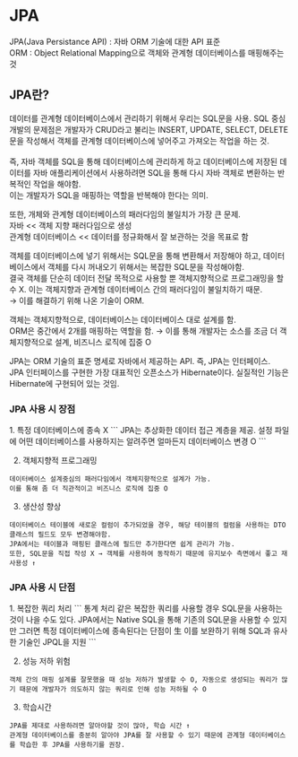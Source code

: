 <h1>JPA</h1>
JPA(Java Persistance API) : 자바 ORM 기술에 대한 API 표준<br>
ORM : Object Relational Mapping으로 객체와 관계형 데이터베이스를 매핑해주는 것

<h2>JPA란?</h2>
데이터를 관계형 데이터베이스에서 관리하기 위해서 우리는 SQL문을 사용. SQL 중심 개발의 문제점은 개발자가 CRUD라고 불리는 INSERT, UPDATE, SELECT, DELETE문을 작성해서 객체를 관계형 데이터베이스에 넣어주고 가져오는 작업을 하는 것. 
<br><br>
즉, 자바 객체를 SQL을 통해 데이터베이스에 관리하게 하고 데이터베이스에 저장된 데이터를 자바 애플리케이션에서 사용하려면 SQL을 통해 다시 자바 객체로 변환하는 반복적인 작업을 해야함. <br>
이는 개발자가 SQL을 매핑하는 역할을 반복해야 한다는 의미. 

또한, 개체와 관계형 데이터베이스의 패러다임의 불일치가 가장 큰 문제. <br>
자바 << 객체 지향 패러다임으로 생성 <br>
관계형 데이터베이스 << 데이터를 정규화해서 잘 보관하는 것을 목표로 함 <br>

객체를 데이터베이스에 넣기 위해서는 SQL문을 통해 변환해서 저장해야 하고, 데이터베이스에서 객체를 다시 꺼내오기 위해서는 복잡한 SQL문을 작성해야함. <br>
결국 객체를 단순히 데이터 전달 목적으로 사용할 뿐 객체지향적으로 프로그래밍을 할 수 X. 이는 객체지향과 관계형 데이터베이스 간의 패러다임이 불일치하기 때문. <br>
→ 이를 해결하기 위해 나온 기술이 ORM.

객체는 객체지향적으로, 데이터베이스는 데이터베이스 대로 설계를 함. <br>
ORM은 중간에서 2개를 매핑하는 역할을 함. → 이를 통해 개발자는 소스를 조금 더 객체지향적으로 설계, 비즈니스 로직에 집중 O 

JPA는 ORM 기술의 표준 명세로 자바에서 제공하는 API. 즉, JPA는 인터페이스. <br>
JPA 인터페이스를 구현한 가장 대표적인 오픈소스가 Hibernate이다. 실질적인 기능은 Hibernate에 구현되어 있는 것임.

<h3>JPA 사용 시 장점</h3>
1. 특정 데이터베이스에 종속 X
```
JPA는 추상화한 데이터 접근 계층을 제공. 설정 파일에 어떤 데이터베이스를 사용하지는 알려주면 얼마든지 데이터베이스 변경 O
```

2. 객체지향적 프로그래밍
```
데이터베이스 설계중심의 패러다임에서 객체지향적으로 설계가 가능. 
이를 통해 좀 더 직관적이고 비즈니스 로직에 집중 O
```

3. 생산성 향상
```
데이터베이스 테이블에 새로운 컬럼이 추가되었을 경우, 해당 테이블의 컬럼을 사용하는 DTO 클래스의 필드도 모두 변경해야함.
JPA에서는 테이블과 매핑된 클래스에 필드만 추가한다면 쉽게 관리가 가능. 
또한, SQL문을 직접 작성 X → 객체를 사용하여 동작하기 때문에 유지보수 측면에서 좋고 재사용성 ↑
```

<h3>JPA 사용 시 단점</h3>
1. 복잡한 쿼리 처리
```
통계 처리 같은 복잡한 쿼리를 사용할 경우 SQL문을 사용하는 것이 나을 수도 있다.
JPA에서는 Native SQL을 통해 기존의 SQL문을 사용할 수 있지만 그러면 특정 데이터베이스에 종속된다는 단점이 生
이를 보완하기 위해 SQL과 유사한 기술인 JPQL을 지원
```

2. 성능 저하 위험
```
객체 간의 매핑 설계를 잘못했을 때 성능 저하가 발생할 수 O, 자동으로 생성되는 쿼리가 많기 때문에 개발자가 의도하지 않는 쿼리로 인해 성능 저하될 수 O
```

3. 학습시간
```
JPA를 제대로 사용하려면 알아야할 것이 많아, 학습 시간 ↑
관계형 데이터베이스를 충분히 알아야 JPA를 잘 사용할 수 있기 때문에 관계형 데이터베이스를 학습한 후 JPA를 사용하기를 권장.
```
